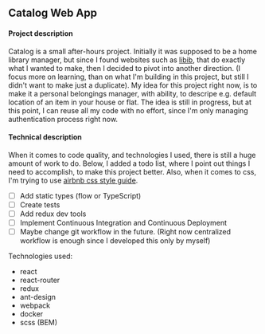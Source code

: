 ## Catalog Web App

#### Project description
Catalog is a small after-hours project. Initially it was supposed to be a home library manager, but since I found websites such as [libib](https://www.libib.com/), that do exactly what I wanted to make, then I decided to pivot into another direction. (I focus more on learning, than on what I'm building in this project, but still I didn't want to make just a duplicate). My idea for this project right now, is to make it a personal belongings manager, with ability, to descripe e.g. default location of an item in your house or flat. The idea is still in progress, but at this point, I can reuse all my code with no effort, since I'm only managing authentication process right now.

#### Technical description
When it comes to code quality, and technologies I used, there is still a huge amount of work to do. Below, I added a todo list, where I point out things I need to accomplish, to make this project better. Also, when it comes to css, I'm trying to use [airbnb css style guide](https://github.com/airbnb/css).

- [ ] Add static types (flow or TypeScript)
- [ ] Create tests
- [ ] Add redux dev tools
- [ ] Implement Continuous Integration and Continuous Deployment
- [ ] Maybe change git workflow in the future. (Right now centralized workflow is enough since I developed this only by myself)

Technologies used:
- react
- react-router
- redux
- ant-design
- webpack
- docker
- scss (BEM)